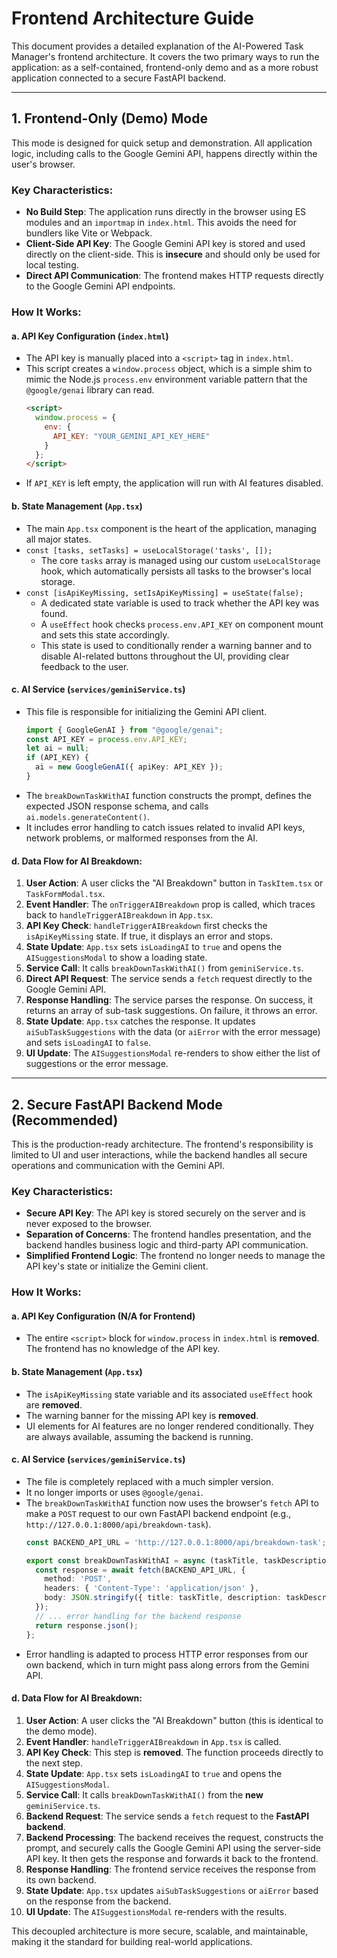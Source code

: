 # Frontend Architecture Guide

This document provides a detailed explanation of the AI-Powered Task Manager's frontend architecture. It covers the two primary ways to run the application: as a self-contained, frontend-only demo and as a more robust application connected to a secure FastAPI backend.

---

## 1. Frontend-Only (Demo) Mode

This mode is designed for quick setup and demonstration. All application logic, including calls to the Google Gemini API, happens directly within the user's browser.

### Key Characteristics:

-   **No Build Step**: The application runs directly in the browser using ES modules and an `importmap` in `index.html`. This avoids the need for bundlers like Vite or Webpack.
-   **Client-Side API Key**: The Google Gemini API key is stored and used directly on the client-side. This is **insecure** and should only be used for local testing.
-   **Direct API Communication**: The frontend makes HTTP requests directly to the Google Gemini API endpoints.

### How It Works:

#### a. API Key Configuration (`index.html`)

-   The API key is manually placed into a `<script>` tag in `index.html`.
-   This script creates a `window.process` object, which is a simple shim to mimic the Node.js `process.env` environment variable pattern that the `@google/genai` library can read.
    ```html
    <script>
      window.process = { 
        env: { 
          API_KEY: "YOUR_GEMINI_API_KEY_HERE" 
        } 
      };
    </script>
    ```
-   If `API_KEY` is left empty, the application will run with AI features disabled.

#### b. State Management (`App.tsx`)

-   The main `App.tsx` component is the heart of the application, managing all major states.
-   `const [tasks, setTasks] = useLocalStorage('tasks', []);`
    -   The core `tasks` array is managed using our custom `useLocalStorage` hook, which automatically persists all tasks to the browser's local storage.
-   `const [isApiKeyMissing, setIsApiKeyMissing] = useState(false);`
    -   A dedicated state variable is used to track whether the API key was found.
    -   A `useEffect` hook checks `process.env.API_KEY` on component mount and sets this state accordingly.
    -   This state is used to conditionally render a warning banner and to disable AI-related buttons throughout the UI, providing clear feedback to the user.

#### c. AI Service (`services/geminiService.ts`)

-   This file is responsible for initializing the Gemini API client.
    ```typescript
    import { GoogleGenAI } from "@google/genai";
    const API_KEY = process.env.API_KEY;
    let ai = null;
    if (API_KEY) {
      ai = new GoogleGenAI({ apiKey: API_KEY });
    }
    ```
-   The `breakDownTaskWithAI` function constructs the prompt, defines the expected JSON response schema, and calls `ai.models.generateContent()`.
-   It includes error handling to catch issues related to invalid API keys, network problems, or malformed responses from the AI.

#### d. Data Flow for AI Breakdown:

1.  **User Action**: A user clicks the "AI Breakdown" button in `TaskItem.tsx` or `TaskFormModal.tsx`.
2.  **Event Handler**: The `onTriggerAIBreakdown` prop is called, which traces back to `handleTriggerAIBreakdown` in `App.tsx`.
3.  **API Key Check**: `handleTriggerAIBreakdown` first checks the `isApiKeyMissing` state. If true, it displays an error and stops.
4.  **State Update**: `App.tsx` sets `isLoadingAI` to `true` and opens the `AISuggestionsModal` to show a loading state.
5.  **Service Call**: It calls `breakDownTaskWithAI()` from `geminiService.ts`.
6.  **Direct API Request**: The service sends a `fetch` request directly to the Google Gemini API.
7.  **Response Handling**: The service parses the response. On success, it returns an array of sub-task suggestions. On failure, it throws an error.
8.  **State Update**: `App.tsx` catches the response. It updates `aiSubTaskSuggestions` with the data (or `aiError` with the error message) and sets `isLoadingAI` to `false`.
9.  **UI Update**: The `AISuggestionsModal` re-renders to show either the list of suggestions or the error message.

---

## 2. Secure FastAPI Backend Mode (Recommended)

This is the production-ready architecture. The frontend's responsibility is limited to UI and user interactions, while the backend handles all secure operations and communication with the Gemini API.

### Key Characteristics:

-   **Secure API Key**: The API key is stored securely on the server and is never exposed to the browser.
-   **Separation of Concerns**: The frontend handles presentation, and the backend handles business logic and third-party API communication.
-   **Simplified Frontend Logic**: The frontend no longer needs to manage the API key's state or initialize the Gemini client.

### How It Works:

#### a. API Key Configuration (N/A for Frontend)

-   The entire `<script>` block for `window.process` in `index.html` is **removed**. The frontend has no knowledge of the API key.

#### b. State Management (`App.tsx`)

-   The `isApiKeyMissing` state variable and its associated `useEffect` hook are **removed**.
-   The warning banner for the missing API key is **removed**.
-   UI elements for AI features are no longer rendered conditionally. They are always available, assuming the backend is running.

#### c. AI Service (`services/geminiService.ts`)

-   The file is completely replaced with a much simpler version.
-   It no longer imports or uses `@google/genai`.
-   The `breakDownTaskWithAI` function now uses the browser's `fetch` API to make a `POST` request to our own FastAPI backend endpoint (e.g., `http://127.0.0.1:8000/api/breakdown-task`).
    ```typescript
    const BACKEND_API_URL = 'http://127.0.0.1:8000/api/breakdown-task';

    export const breakDownTaskWithAI = async (taskTitle, taskDescription) => {
      const response = await fetch(BACKEND_API_URL, {
        method: 'POST',
        headers: { 'Content-Type': 'application/json' },
        body: JSON.stringify({ title: taskTitle, description: taskDescription }),
      });
      // ... error handling for the backend response
      return response.json();
    };
    ```
-   Error handling is adapted to process HTTP error responses from our own backend, which in turn might pass along errors from the Gemini API.

#### d. Data Flow for AI Breakdown:

1.  **User Action**: A user clicks the "AI Breakdown" button (this is identical to the demo mode).
2.  **Event Handler**: `handleTriggerAIBreakdown` in `App.tsx` is called.
3.  **API Key Check**: This step is **removed**. The function proceeds directly to the next step.
4.  **State Update**: `App.tsx` sets `isLoadingAI` to `true` and opens the `AISuggestionsModal`.
5.  **Service Call**: It calls `breakDownTaskWithAI()` from the **new** `geminiService.ts`.
6.  **Backend Request**: The service sends a `fetch` request to the **FastAPI backend**.
7.  **Backend Processing**: The backend receives the request, constructs the prompt, and securely calls the Google Gemini API using the server-side API key. It then gets the response and forwards it back to the frontend.
8.  **Response Handling**: The frontend service receives the response from its own backend.
9.  **State Update**: `App.tsx` updates `aiSubTaskSuggestions` or `aiError` based on the response from the backend.
10. **UI Update**: The `AISuggestionsModal` re-renders with the results.

This decoupled architecture is more secure, scalable, and maintainable, making it the standard for building real-world applications.
